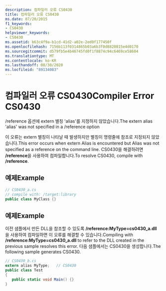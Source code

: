 ```yaml
---
description: 컴파일러 오류 CS0430
title: 컴파일러 오류 CS0430
ms.date: 07/20/2015
f1_keywords:
- CS0430
helpviewer_keywords:
- CS0430
ms.assetid: b63c4f9a-b1cd-41d2-a02e-2ed0f177450f
ms.openlocfilehash: 7156b113f0314865b03a6b3f0d8820815e4d0170
ms.sourcegitcommit: d579fb5e4b46745fd0f1f8874c94c6469ce58604
ms.translationtype: MT
ms.contentlocale: ko-KR
ms.lasthandoff: 08/30/2020
ms.locfileid: "89134083"
---
```

# <a name="compiler-error-cs0430"></a><span data-ttu-id="b9cb4-103">컴파일러 오류 CS0430</span><span class="sxs-lookup"><span data-stu-id="b9cb4-103">Compiler Error CS0430</span></span>
<span data-ttu-id="b9cb4-104">/reference 옵션에 extern 별칭 'alias'를 지정하지 않았습니다.</span><span class="sxs-lookup"><span data-stu-id="b9cb4-104">The extern alias 'alias' was not specified in a /reference option</span></span>  
  
 <span data-ttu-id="b9cb4-105">이 오류는 extern 별칭이 나타날 때 발생하지만 별칭이 명령줄에 참조로 지정되지 않았습니다.</span><span class="sxs-lookup"><span data-stu-id="b9cb4-105">This error occurs when extern Alias is encountered but Alias was not specified as a reference on the command line.</span></span> <span data-ttu-id="b9cb4-106">CS0430을 해결하려면 **/reference**을 사용하여 컴파일합니다.</span><span class="sxs-lookup"><span data-stu-id="b9cb4-106">To resolve CS0430, compile with **/reference**.</span></span>  
  
## <a name="example"></a><span data-ttu-id="b9cb4-107">예제</span><span class="sxs-lookup"><span data-stu-id="b9cb4-107">Example</span></span>  
  
```csharp  
// CS0430_a.cs  
// compile with: /target:library
public class MyClass {}  
```  
  
## <a name="example"></a><span data-ttu-id="b9cb4-108">예제</span><span class="sxs-lookup"><span data-stu-id="b9cb4-108">Example</span></span>  
 <span data-ttu-id="b9cb4-109">이전 샘플에서 만든 DLL을 참조할 수 있도록 **/reference:MyType=cs0430_a.dll** 을 사용하여 컴파일하면 이 오류를 해결할 수 있습니다.</span><span class="sxs-lookup"><span data-stu-id="b9cb4-109">Compiling with **/reference:MyType=cs0430_a.dll** to refer to the DLL created in the previous sample resolves this error.</span></span> <span data-ttu-id="b9cb4-110">다음 샘플에서는 CS0430을 생성합니다.</span><span class="sxs-lookup"><span data-stu-id="b9cb4-110">The following sample generates CS0430.</span></span>  
  
```csharp  
// CS0430_b.cs  
extern alias MyType;   // CS0430  
public class Test
{  
   public static void Main() {}  
}  
```
